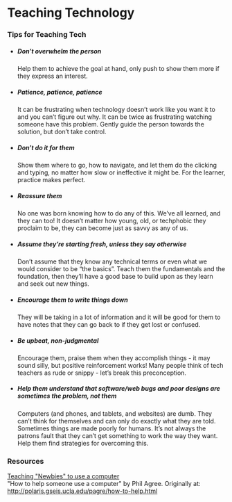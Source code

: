 # Teaching Technology

### Tips for Teaching Tech

* ##### Don’t overwhelm the person
  Help them to achieve the goal at hand, only push to show them more if they express an interest.
* ##### Patience, patience, patience
    It can be frustrating when technology doesn’t work like you want it to and you can’t figure out why. It can be twice as frustrating watching someone have this problem. Gently guide the person towards the solution, but don’t take control.
* ##### Don’t do it for them
  Show them where to go, how to navigate, and let them do the clicking and typing, no matter how slow or ineffective it might be. For the learner, practice makes perfect.
* ##### Reassure them
  No one was born knowing how to do any of this. We’ve all learned, and they can too! It doesn’t matter how young, old, or techphobic they proclaim to be, they can become just as savvy as any of us.
* ##### Assume they’re starting fresh, unless they say otherwise
   Don’t assume that they know any technical terms or even what we would consider to be “the basics”. Teach them the fundamentals and the foundation, then they’ll have a good base to build upon as they learn and seek out new things.  
* ##### Encourage them to write things down
   They will be taking in a lot of information and it will be good for them to have notes that they can go back to if they get lost or confused.   
* ##### Be upbeat, non-judgmental
   Encourage them, praise them when they accomplish things - it may sound silly, but positive reinforcement works! Many people think of tech teachers as rude or snippy - let’s break this preconception.  
* ##### Help them understand that software/web bugs and poor designs are sometimes the problem, not them
   Computers (and phones, and tablets, and websites) are dumb. They can’t think for themselves and can only do exactly what they are told. Sometimes things are made poorly for humans. It’s not always the patrons fault that they can’t get something to work the way they want. Help them find strategies for overcoming this.  

### Resources
<a href="https://ask.metafilter.com/224805/How-do-you-spot-an-amateur#3252269">Teaching "Newbies" to use a computer</a>  
"How to help someone use a computer" by Phil Agree. Originally at: http://polaris.gseis.ucla.edu/pagre/how-to-help.html

